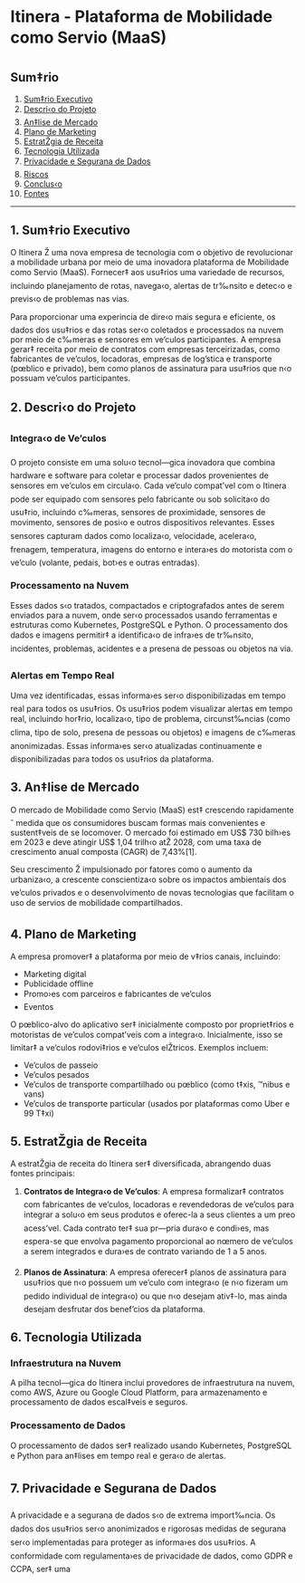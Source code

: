 # Itinera - Plataforma de Mobilidade como Servio (MaaS)

## Sum‡rio

1. [Sum‡rio Executivo](#sum‡rio-executivo)
2. [Descri‹o do Projeto](#descri‹o-do-projeto)
3. [An‡lise de Mercado](#an‡lise-de-mercado)
4. [Plano de Marketing](#plano-de-marketing)
5. [EstratŽgia de Receita](#estratŽgia-de-receita)
6. [Tecnologia Utilizada](#tecnologia-utilizada)
7. [Privacidade e Segurana de Dados](#privacidade-e-segurana-de-dados)
8. [Riscos](#riscos)
9. [Conclus‹o](#conclus‹o)
10. [Fontes](#fontes)

---

## 1. Sum‡rio Executivo

O Itinera Ž uma nova empresa de tecnologia com o objetivo de revolucionar a mobilidade urbana por meio de uma inovadora plataforma de Mobilidade como Servio (MaaS). Fornecer‡ aos usu‡rios uma variedade de recursos, incluindo planejamento de rotas, navega‹o, alertas de tr‰nsito e detec‹o e previs‹o de problemas nas vias.

Para proporcionar uma experincia de dire‹o mais segura e eficiente, os dados dos usu‡rios e das rotas ser‹o coletados e processados na nuvem por meio de c‰meras e sensores em ve’culos participantes. A empresa gerar‡ receita por meio de contratos com empresas terceirizadas, como fabricantes de ve’culos, locadoras, empresas de log’stica e transporte (pœblico e privado), bem como planos de assinatura para usu‡rios que n‹o possuam ve’culos participantes.

## 2. Descri‹o do Projeto

### Integra‹o de Ve’culos
O projeto consiste em uma solu‹o tecnol—gica inovadora que combina hardware e software para coletar e processar dados provenientes de sensores em ve’culos em circula‹o. Cada ve’culo compat’vel com o Itinera pode ser equipado com sensores pelo fabricante ou sob solicita‹o do usu‡rio, incluindo c‰meras, sensores de proximidade, sensores de movimento, sensores de posi‹o e outros dispositivos relevantes. Esses sensores capturam dados como localiza‹o, velocidade, acelera‹o, frenagem, temperatura, imagens do entorno e intera›es do motorista com o ve’culo (volante, pedais, bot›es e outras entradas).

### Processamento na Nuvem
Esses dados s‹o tratados, compactados e criptografados antes de serem enviados para a nuvem, onde ser‹o processados usando ferramentas e estruturas como Kubernetes, PostgreSQL e Python. O processamento dos dados e imagens permitir‡ a identifica‹o de infra›es de tr‰nsito, incidentes, problemas, acidentes e a presena de pessoas ou objetos na via.

### Alertas em Tempo Real
Uma vez identificadas, essas informa›es ser‹o disponibilizadas em tempo real para todos os usu‡rios. Os usu‡rios podem visualizar alertas em tempo real, incluindo hor‡rio, localiza‹o, tipo de problema, circunst‰ncias (como clima, tipo de solo, presena de pessoas ou objetos) e imagens de c‰meras anonimizadas. Essas informa›es ser‹o atualizadas continuamente e disponibilizadas para todos os usu‡rios da plataforma.

## 3. An‡lise de Mercado

O mercado de Mobilidade como Servio (MaaS) est‡ crescendo rapidamente ˆ medida que os consumidores buscam formas mais convenientes e sustent‡veis de se locomover. O mercado foi estimado em US$ 730 bilh›es em 2023 e deve atingir US$ 1,04 trilh‹o atŽ 2028, com uma taxa de crescimento anual composta (CAGR) de 7,43%[1].

Seu crescimento Ž impulsionado por fatores como o aumento da urbaniza‹o, a crescente conscientiza‹o sobre os impactos ambientais dos ve’culos privados e o desenvolvimento de novas tecnologias que facilitam o uso de servios de mobilidade compartilhados.

## 4. Plano de Marketing

A empresa promover‡ a plataforma por meio de v‡rios canais, incluindo:

- Marketing digital
- Publicidade offline
- Promo›es com parceiros e fabricantes de ve’culos
- Eventos

O pœblico-alvo do aplicativo ser‡ inicialmente composto por propriet‡rios e motoristas de ve’culos compat’veis com a integra‹o. Inicialmente, isso se limitar‡ a ve’culos rodovi‡rios e ve’culos elŽtricos. Exemplos incluem:

- Ve’culos de passeio
- Ve’culos pesados
- Ve’culos de transporte compartilhado ou pœblico (como t‡xis, ™nibus e vans)
- Ve’culos de transporte particular (usados por plataformas como Uber e 99 T‡xi)

## 5. EstratŽgia de Receita

A estratŽgia de receita do Itinera ser‡ diversificada, abrangendo duas fontes principais:

1. **Contratos de Integra‹o de Ve’culos**: A empresa formalizar‡ contratos com fabricantes de ve’culos, locadoras e revendedoras de ve’culos para integrar a solu‹o em seus produtos e oferec-la a seus clientes a um preo acess’vel. Cada contrato ter‡ sua pr—pria dura‹o e condi›es, mas espera-se que envolva pagamento proporcional ao nœmero de ve’culos a serem integrados e dura›es de contrato variando de 1 a 5 anos.

2. **Planos de Assinatura**: A empresa oferecer‡ planos de assinatura para usu‡rios que n‹o possuem um ve’culo com integra‹o (e n‹o fizeram um pedido individual de integra‹o) ou que n‹o desejam ativ‡-lo, mas ainda desejam desfrutar dos benef’cios da plataforma.

## 6. Tecnologia Utilizada

### Infraestrutura na Nuvem
A pilha tecnol—gica do Itinera inclui provedores de infraestrutura na nuvem, como AWS, Azure ou Google Cloud Platform, para armazenamento e processamento de dados escal‡veis e seguros.

### Processamento de Dados
O processamento de dados ser‡ realizado usando Kubernetes, PostgreSQL e Python para an‡lises em tempo real e gera‹o de alertas.

## 7. Privacidade e Segurana de Dados

A privacidade e a segurana de dados s‹o de extrema import‰ncia. Os dados dos usu‡rios ser‹o anonimizados e rigorosas medidas de segurana ser‹o implementadas para proteger as informa›es dos usu‡rios. A conformidade com regulamenta›es de privacidade de dados, como GDPR e CCPA, ser‡ uma
